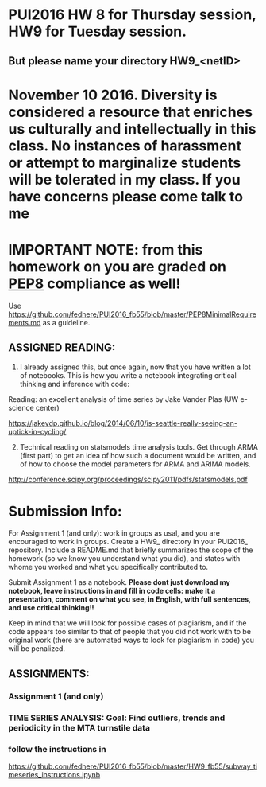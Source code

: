 # PUI2016 HW 8 for Thursday session, HW9 for Tuesday session. 
## But please name your directory HW9_\<netID>

# November 10 2016. Diversity is considered a resource that enriches us culturally and intellectually in this class. No instances of harassment or attempt to marginalize students will be tolerated in my class. If you have concerns please come talk to me

# IMPORTANT NOTE: from this homework on you are graded on [PEP8](https://www.python.org/dev/peps/pep-0008/) compliance as well!
Use https://github.com/fedhere/PUI2016_fb55/blob/master/PEP8MinimalRequirements.md as a guideline.


## ASSIGNED READING:

1. I already assigned this, but once again, now that you have written a lot of notebooks. This is how you write a notebook integrating critical thinking and inference with code:

Reading: an excellent analysis of time series 
by Jake Vander Plas
(UW e-science center)

https://jakevdp.github.io/blog/2014/06/10/is-seattle-really-seeing-an-uptick-in-cycling/




2. Technical reading on statsmodels time analysis tools. Get through ARMA (first part) to get an idea of how such a document would be written, and of how to choose the model parameters for ARMA and ARIMA models.

http://conference.scipy.org/proceedings/scipy2011/pdfs/statsmodels.pdf


# Submission Info:


For Assignment 1 (and only): work in groups as usal, and you are encouraged to work in groups. Create a HW9_<nyuID> directory in your PUI2016_<nyuID> repository. Include a README.md that briefly summarizes the scope of the homework (so we know you understand what you did), and states with whome you worked and what you specifically contributed to.

Submit Assignment 1 as a notebook. **Please dont just download my notebook, leave instructions in and fill in code cells: make it a presentation, comment on what you see, in English, with full sentences, and use critical thinking!!** 

Keep in mind that we will look for possible cases of plagiarism, and if the code appears too similar to that of people that you did not work with to be original work (there are automated ways to look for plagiarism in code) you will be penalized.


## ASSIGNMENTS:

###  Assignment 1 (and only)

### TIME SERIES ANALYSIS: Goal: Find outliers, trends and periodicity in the MTA turnstile data
### follow the instructions in 
https://github.com/fedhere/PUI2016_fb55/blob/master/HW9_fb55/subway_timeseries_instructions.ipynb
